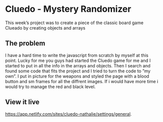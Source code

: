 # Cluedo - Mystery Randomizer

 This week’s project was to create a piece of the classic board game Clueado by creating objects and arrays  
## The problem


I have a hard time to write the javascript from scratch by myself at this point. Lucky for me you guys had started the Cluedo game for me and I started to put in all the info in the arrays and objects. Then I search and found some code that fits the project and I tried to turn the code to ”my own”. 
I put in picture for the weapons and styled the page with a blood button and sm frames for all the diffrent images. If i would have more time i would try to manage the red and black level.

## View it live

https://app.netlify.com/sites/cluedo-nathalie/settings/general.
